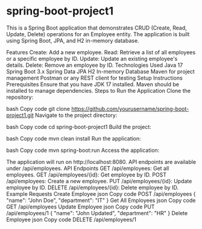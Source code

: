 # spring-boot-project1

This is a Spring Boot application that demonstrates CRUD (Create, Read, Update, Delete) operations for an Employee entity. The application is built using Spring Boot, JPA, and H2 in-memory database.

Features
Create: Add a new employee.
Read: Retrieve a list of all employees or a specific employee by ID.
Update: Update an existing employee's details.
Delete: Remove an employee by ID.
Technologies Used
Java 17
Spring Boot 3.x
Spring Data JPA
H2 In-memory Database
Maven for project management
Postman or any REST client for testing
Setup Instructions
Prerequisites
Ensure that you have JDK 17 installed.
Maven should be installed to manage dependencies.
Steps to Run the Application
Clone the repository:

bash
Copy code
git clone https://github.com/yourusername/spring-boot-project1.git
Navigate to the project directory:

bash
Copy code
cd spring-boot-project1
Build the project:

bash
Copy code
mvn clean install
Run the application:

bash
Copy code
mvn spring-boot:run
Access the application:

The application will run on http://localhost:8080.
API endpoints are available under /api/employees.
API Endpoints
GET /api/employees: Get all employees.
GET /api/employees/{id}: Get employee by ID.
POST /api/employees: Create a new employee.
PUT /api/employees/{id}: Update employee by ID.
DELETE /api/employees/{id}: Delete employee by ID.
Example Requests
Create Employee
json
Copy code
POST /api/employees
{
  "name": "John Doe",
  "department": "IT"
}
Get All Employees
json
Copy code
GET /api/employees
Update Employee
json
Copy code
PUT /api/employees/1
{
  "name": "John Updated",
  "department": "HR"
}
Delete Employee
json
Copy code
DELETE /api/employees/1
